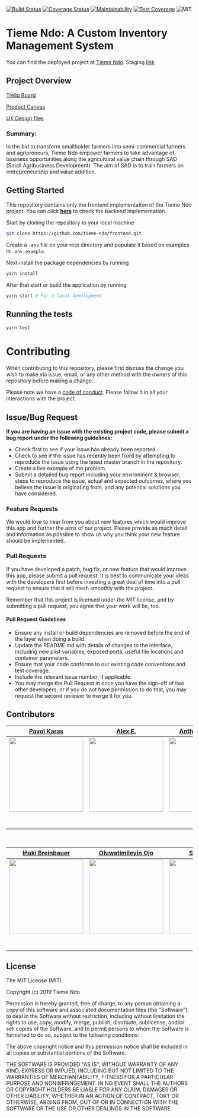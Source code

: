 [![Build Status](https://travis-ci.org/tieme-ndo/frontend.svg?branch=master)](https://travis-ci.org/tieme-ndo/frontend)
[![Coverage Status](https://coveralls.io/repos/github/tieme-ndo/frontend/badge.svg?branch=master)](https://coveralls.io/github/tieme-ndo/frontend?branch=master)
[![Maintainability](https://api.codeclimate.com/v1/badges/767299a260b0abc79d0f/maintainability)](https://codeclimate.com/github/tieme-ndo/frontend/maintainability)
[![Test Coverage](https://api.codeclimate.com/v1/badges/767299a260b0abc79d0f/test_coverage)](https://codeclimate.com/github/tieme-ndo/frontend/test_coverage)
![MIT](https://img.shields.io/packagist/l/doctrine/orm.svg)

# Tieme Ndo: A Custom Inventory Management System

You can find the deployed project at [Tieme Ndo](https://tieme-ndo.netlify.com/).
Staging [link]()

## Project Overview

[Trello Board](https://trello.com/b/6rf575Af)

[Product Canvas](https://www.notion.so/Tieme-Ndo-Co-op-3d5dd25f15ec4c15a6c3aaead4c48d97)

[UX Design files](https://www.figma.com/file/4hAdkxUDAwWWJneMmbbNji/Mock-Ups?node-id=193%3A0)

### Summary:

In the bid to transform smallholder farmers into semi-commercial farmers and agripreneurs, Tieme Ndo empower farmers to take advantage of business opportunities along the agricultural value chain through SAD (Small Agribusiness Development). The aim of SAD is to train farmers on entrepreneurship and value addition.

## Getting Started

This repository contains only the frontend implementation of the Tieme Ndo project. You can click **[here](https://github.com/tieme-ndo/backend)** to check the backend implementation.

Start by cloning the repository to your local machine

```bash
git clone https://github.com/tieme-ndo/frontend.git

```

Create a `.env` file on your root directory and populate it based on examples in `.env.example`.

Next install the package dependencies by running

```bash
yarn install
```

After that start or build the application by running

```bash
yarn start # For a local development
```

## Running the tests

```bash
yarn test

```

# Contributing

When contributing to this repository, please first discuss the change you wish to make via issue, email, or any other method with the owners of this repository before making a change.

Please note we have a [code of conduct](./CODE_OF_CONDUCT.md). Please follow it in all your interactions with the project.

## Issue/Bug Request

**If you are having an issue with the existing project code, please submit a bug report under the following guidelines:**

- Check first to see if your issue has already been reported.
- Check to see if the issue has recently been fixed by attempting to reproduce the issue using the latest master branch in the repository.
- Create a live example of the problem.
- Submit a detailed bug report including your environment & browser, steps to reproduce the issue, actual and expected outcomes, where you believe the issue is originating from, and any potential solutions you have considered.

### Feature Requests

We would love to hear from you about new features which would improve this app and further the aims of our project. Please provide as much detail and information as possible to show us why you think your new feature should be implemented.

### Pull Requests

If you have developed a patch, bug fix, or new feature that would improve this app, please submit a pull request. It is best to communicate your ideas with the developers first before investing a great deal of time into a pull request to ensure that it will mesh smoothly with the project.

Remember that this project is licensed under the MIT license, and by submitting a pull request, you agree that your work will be, too.

#### Pull Request Guidelines

- Ensure any install or build dependencies are removed before the end of the layer when doing a build.
- Update the README.md with details of changes to the interface, including new plist variables, exposed ports, useful file locations and container parameters.
- Ensure that your code conforms to our existing code conventions and test coverage.
- Include the relevant issue number, if applicable.
- You may merge the Pull Request in once you have the sign-off of two other developers, or if you do not have permission to do that, you may request the second reviewer to merge it for you.

## Contributors

|                                           [Pavol Karas](https://pavolkaras.com/)                                            |                                                [Alex E.](https://github.com/)                                                 |                                          [Anthony Campbell](https://anthonycampbell.dev)                                          |                                         [Benjamin Ajewole](https://github.com/)                                         |                                      [David Quiñones](https://www.daquinons.com/)                                      |                                      
| :-------------------------------------------------------------------------------------------------------------------------: | :---------------------------------------------------------------------------------------------------------------------------: | :-------------------------------------------------------------------------------------------------------------------------------: | :---------------------------------------------------------------------------------------------------------------------: | :--------------------------------------------------------------------------------------------------------------------: |
|     [<img src="https://avatars0.githubusercontent.com/u/38439473?s=400&v=4" width = "200" />](https://github.com/Pav0l)     | [<img src="https://avatars1.githubusercontent.com/u/5712027?s=400&v=4" width = "200" />](https://github.com/AlexEntrepreneur) |  [<img src="https://avatars3.githubusercontent.com/u/45029641?s=400&v=4" width = "200" />](https://github.com/AnthonyJCampbell)   | [<img src="https://avatars1.githubusercontent.com/u/30627428?s=400&v=4" width = "200" />](https://github.com/Rexben001) | [<img src="https://avatars1.githubusercontent.com/u/2612426?s=400&v=4" width = "200" />](https://github.com/daquinons) |
|                     [<img src="https://github.com/favicon.ico" width="15"> ](https://github.com/Pav0l)                      |                 [<img src="https://github.com/favicon.ico" width="15"> ](https://github.com/AlexEntrepreneur)                 |                   [<img src="https://github.com/favicon.ico" width="15"> ](https://github.com/AnthonyJCampbell)                   |                 [<img src="https://github.com/favicon.ico" width="15"> ](https://github.com/Rexben001)                  |                 [<img src="https://github.com/favicon.ico" width="15"> ](https://github.com/daquinons)                 |
| [ <img src="https://static.licdn.com/sc/h/al2o9zrvru7aqj8e1x2rzsrca" width="15"> ](https://www.linkedin.com/in/pavolkaras/) |         [ <img src="https://static.licdn.com/sc/h/al2o9zrvru7aqj8e1x2rzsrca" width="15"> ](https://www.linkedin.com/)         | [ <img src="https://static.licdn.com/sc/h/al2o9zrvru7aqj8e1x2rzsrca" width="15"> ](https://www.linkedin.com/in/anthonyjcampbell/) |      [ <img src="https://static.licdn.com/sc/h/al2o9zrvru7aqj8e1x2rzsrca" width="15"> ](https://www.linkedin.com/)      | [ <img src="https://static.licdn.com/sc/h/al2o9zrvru7aqj8e1x2rzsrca" width="15"> ](https://www.linkedin.com/in/dvdq/)  |

<br>

|                                                                                                             [Iñaki Breinbauer](https://github.com/quansenB)                                                                                                              |                                                             [Oluwatimileyin Ojo](https://github.com/)                                                             |                                            [Shola Ayeni](https://github.com/)                                             |                                                [Yemi](https://github.com/)                                                |
| :--------------------------------------------------------------------------------------------------------------------------------------------------------------------------------------------------------------------------------------------------------------: | :---------------------------------------------------------------------------------------------------------------------------------------------------------------: | :-----------------------------------------------------------------------------------------------------------------------: | :-----------------------------------------------------------------------------------------------------------------------: |
| [<img src="https://scontent-sea1-1.cdninstagram.com/vp/77fdc004ff5075f1fc1717a77fac0018/5E139D76/t51.2885-19/s150x150/20181289_129303427676670_1405902890886758400_a.jpg?_nc_ht=scontent-sea1-1.cdninstagram.com" width = "200" />](https://github.com/quansenB) | [<img src="https://avatars1.githubusercontent.com/u/38228398?s=400&u=5e32888fafc28733813947e213bf5c8d10983165&v=4" width = "200" />](https://github.com/openwell) | [<img src="https://avatars3.githubusercontent.com/u/49761315?s=400&v=4" width = "200" />](https://github.com/ayenisholah) | [<img src="https://avatars3.githubusercontent.com/u/23571838?s=400&v=4" width = "200" />](https://github.com/abidex4yemi) |  |
|                                                                                      [<img src="https://github.com/favicon.ico" width="15"> ](https://github.com/quansenB)                                                                                       |                                       [<img src="https://github.com/favicon.ico" width="15"> ](https://github.com/openwell)                                       |                 [<img src="https://github.com/favicon.ico" width="15"> ](https://github.com/ayenisholah)                  |                 [<img src="https://github.com/favicon.ico" width="15"> ](https://github.com/abidex4yemi)                  | [ |
|                                                                          [ <img src="https://static.licdn.com/sc/h/al2o9zrvru7aqj8e1x2rzsrca" width="15"> ](https://www.linkedin.com/in/iñaki-breinbauer-911351155/)                                                                           |                           [ <img src="https://static.licdn.com/sc/h/al2o9zrvru7aqj8e1x2rzsrca" width="15"> ](https://www.linkedin.com/)                           |       [ <img src="https://static.licdn.com/sc/h/al2o9zrvru7aqj8e1x2rzsrca" width="15"> ](https://www.linkedin.com/)       |       [ <img src="https://static.licdn.com/sc/h/al2o9zrvru7aqj8e1x2rzsrca" width="15"> ](https://www.linkedin.com/)       |

## License

The MIT License (MIT)

Copyright (c) 2019 Tieme Ndo

Permission is hereby granted, free of charge, to any person obtaining a copy of this software and associated documentation files (the "Software"), to deal in the Software without restriction, including without limitation the rights to use, copy, modify, merge, publish, distribute, sublicense, and/or sell copies of the Software, and to permit persons to whom the Software is furnished to do so, subject to the following conditions:

The above copyright notice and this permission notice shall be included in all copies or substantial portions of the Software.

THE SOFTWARE IS PROVIDED "AS IS", WITHOUT WARRANTY OF ANY KIND, EXPRESS OR IMPLIED, INCLUDING BUT NOT LIMITED TO THE WARRANTIES OF MERCHANTABILITY, FITNESS FOR A PARTICULAR PURPOSE AND NONINFRINGEMENT. IN NO EVENT SHALL THE AUTHORS OR COPYRIGHT HOLDERS BE LIABLE FOR ANY CLAIM, DAMAGES OR OTHER LIABILITY, WHETHER IN AN ACTION OF CONTRACT, TORT OR OTHERWISE, ARISING FROM, OUT OF OR IN CONNECTION WITH THE SOFTWARE OR THE USE OR OTHER DEALINGS IN THE SOFTWARE.
